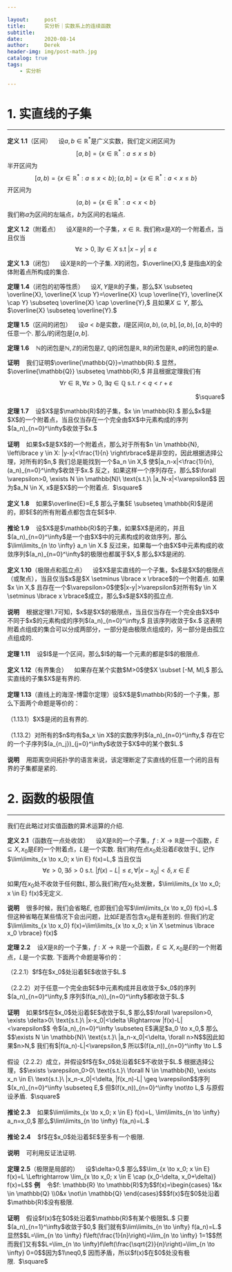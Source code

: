 ```yaml
---

layout:     post
title:      实分析｜实数系上的连续函数
subtitle:   
date:       2020-08-14
author:     Derek
header-img: img/post-math.jpg
catalog: true
tags:
    - 实分析
    
---
```

# 1. 实直线的子集
***

**定义 1.1**（区间）&nbsp;&nbsp;&nbsp; 设$a, b \in \mathbb{R}^\ast$是广义实数，我们定义闭区间为$$[a, b]=\lbrace x \in \mathbb{R}^\ast: a \leq x \leq b \rbrace$$半开区间为$$[a, b)=\lbrace x \in \mathbb{R}^\ast: a \leq x < b \rbrace; (a, b]=\lbrace x \in \mathbb{R}^\ast: a < x \leq b \rbrace$$开区间为$$(a, b)=\lbrace x \in \mathbb{R}^\ast: a<x<b \rbrace$$我们称$a$为区间的左端点，$b$为区间的右端点.

**定义 1.2**（附着点）&nbsp;&nbsp;&nbsp; 设$X$是$\mathbb{R}$的一个子集，$x \in \mathbb{R}.$ 我们称$x$是$X$的一个附着点，当且仅当$$\forall \varepsilon>0, \exists y \in X\ \text{s.t}\ |x-y| \leq \varepsilon$$

**定义 1.3**（闭包）&nbsp;&nbsp;&nbsp; 设$X$是$\mathbb{R}$的一个子集. $X$的闭包，$\overline{X},$ 是指由$X$的全体附着点所构成的集合.

**定理 1.4**（闭包的初等性质）&nbsp;&nbsp;&nbsp; 设$X, Y$是$\mathbb{R}$的子集，那么$X \subseteq \overline{X}, \overline{X \cup Y}=\overline{X} \cup \overline{Y}, \overline{X \cap Y} \subseteq \overline{X} \cap \overline{Y},$ 且如果$X \subseteq Y,$ 那么$\overline{X} \subseteq \overline{Y}.$

**定理 1.5**（区间的闭包）&nbsp;&nbsp;&nbsp; 设$a<b$是实数，$I$是区间$(a, b), (a, b], [a, b), [a, b]$中的任意一个. 那么$I$的闭包是$[a, b].$

**定理 1.6**&nbsp;&nbsp;&nbsp; $\mathbb{N}$的闭包是$\mathbb{N}, \mathbb{Z}$的闭包是$\mathbb{Z}, \mathbb{Q}$的闭包是$\mathbb{R}, \mathbb{R}$的闭包是$\mathbb{R}, \emptyset$的闭包的是$\emptyset.$

**证明**&nbsp;&nbsp;&nbsp; 我们证明$\overline{\mathbb{Q}}=\mathbb{R}.$ 显然，$\overline{\mathbb{Q}} \subseteq \mathbb{R},$ 并且根据定理我们有$$\forall r \in \mathbb{R}, \forall \varepsilon>0, \exists q \in \mathbb{Q}\ \text{s.t.}\ r<q<r+\varepsilon$$
<p align="right">$\square$</p>

<body>
<p>
<b>定理 1.7</b>&nbsp;&nbsp;&nbsp; 设$X$是$\mathbb{R}$的子集，$x \in \mathbb{R}.$ 那么$x$是$X$的一个附着点，当且仅当存在一个完全由$X$中元素构成的序列$(a_n)_{n=0}^\infty$收敛于$x.$
<br>
<br>
<b>证明</b>&nbsp;&nbsp;&nbsp; 如果$x$是$X$的一个附着点，那么对于所有$n \in \mathbb{N}, \left\lbrace y \in X: |y-x|<\frac{1}{n} \right\rbrace$是非空的，因此根据选择公理，对所有的$n,$ 我们总是能找到一个$a_n \in X,$ 使$|a_n-x|<\frac{1}{n}, (a_n)_{n=0}^\infty$收敛于$x.$ 反之，如果这样一个序列存在，那么$$\forall \varepsilon>0, \exists N \in \mathbb{N}\ \text{s.t.}\ |a_N-x|<\varepsilon$$ 因为$a_N \in X, x$是$X$的一个附着点.&nbsp;&nbsp;$\square$
<br>
<br>
<b>定义 1.8</b>&nbsp;&nbsp;&nbsp; 如果$\overline{E}=E,$ 那么子集$E \subseteq \mathbb{R}$是闭的，即$E$的所有附着点都包含在$E$中.
<br>
<br>
<b>推论 1.9</b>&nbsp;&nbsp;&nbsp; 设$X$是$\mathbb{R}$的子集，如果$X$是闭的，并且$(a_n)_{n=0}^\infty$是一个由$X$中的元素构成的收敛序列，那么$\lim\limits_{n \to \infty} a_n \in X.$ 反过来，如果每一个由$X$中元素构成的收敛序列$(a_n)_{n=0}^\infty$的极限也都属于$X,$ 那么$X$是闭的.
<br>
<br>
<b>定义 1.10</b>（极限点和孤立点）&nbsp;&nbsp;&nbsp; 设$X$是实直线的一个子集，$x$是$X$的极限点（或聚点），当且仅当$x$是$X \setminus \lbrace x \rbrace$的一个附着点. 如果$x \in X,$ 且存在一个$\varepsilon>0$使$|x-y|>\varepsilon$对所有$y \in X \setminus \lbrace x \rbrace$成立，那么$x$是$X$的孤立点.
<br>
<br>
<b>说明</b>&nbsp;&nbsp;&nbsp; 根据定理1.7可知，$x$是$X$的极限点，当且仅当存在一个完全由$X$中不同于$x$的元素构成的序列$(a_n)_{n=0}^\infty,$ 且该序列收敛于$x.$ 这表明附着点组成的集合可以分成两部分，一部分是由极限点组成的，另一部分是由孤立点组成的.
<br>
<br>
<b>定理 1.11</b>&nbsp;&nbsp;&nbsp; 设$I$是一个区间，那么$I$的每一个元素的都是$I$的极限点.
<br>
<br>
<b>定义 1.12</b>（有界集合）&nbsp;&nbsp;&nbsp; 如果存在某个实数$M>0$使$X \subset [-M, M],$ 那么实直线的子集$X$是有界的.
<br>
<br>
<b>定理 1.13</b>（直线上的海涅-博雷尔定理）设$X$是$\mathbb{R}$的一个子集，那么下面两个命题是等价的：
<br>
<br>
（1.13.1）$X$是闭的且有界的.
<br>
<br>
（1.13.2）对所有的$n$均有$a_x \in X$的实数序列$(a_n)_{n=0}^\infty,$ 存在它的一个子序列$(a_{n_j})_{j=0}^\infty$收敛于$X$中的某个数$L.$
<br>
<br>
<b>说明</b>&nbsp;&nbsp;&nbsp; 用距离空间拓扑学的语言来说，该定理断定了实直线的任意一个闭的且有界的子集都是紧的.
</p>
</body>

# 2. 函数的极限值
***

我们在此略过对实值函数的算术运算的介绍.

**定义 2.1**（函数在一点处收敛）&nbsp;&nbsp;&nbsp; 设$X$是$\mathbb{R}$的一个子集，$f: X \to \mathbb{R}$是一个函数，$E \subseteq X, x_0$是$E$的一个附着点，$L$是一个实数. 我们称$f$在点$x_0$处沿着$E$收敛于$L,$ 记作$\lim\limits_{x \to x_0; x \in E} f(x)=L,$ 当且仅当$$\forall \varepsilon>0, \exists \delta>0\ \text{s.t.}\ |f(x)-L| \leq \varepsilon, \forall |x-x_0|<\delta, x \in E$$如果$f$在$x_0$处不收敛于任何数$L,$ 那么我们称$f$在$x_0$处发散，$\lim\limits_{x \to x_0; x \in E} f(x)$无定义.

**说明**&nbsp;&nbsp;&nbsp; 很多时候，我们会省略$E,$ 也即我们会写$\lim\limits_{x \to x_0} f(x)=L.$ 但这种省略在某些情况下会出问题，比如$E$是否包含$x_0$是有差别的. 但我们约定$\lim\limits_{x \to x_0} f(x)=\lim\limits_{x \to x_0; x \in X \setminus \lbrace x_0 \rbrace} f(x)$

**定理 2.2**&nbsp;&nbsp;&nbsp; 设$X$是$\mathbb{R}$的一个子集，$f: X \to \mathbb{R}$是一个函数，$E \subseteq X, x_0$是$E$的一个附着点，$L$是一个实数. 下面两个命题是等价的：

<body>
<p>
（2.2.1）$f$在$x_0$处沿着$E$收敛于$L.$
<br>
<br>
（2.2.2）对于任意一个完全由$E$中元素构成并且收敛于$x_0$的序列$(a_n)_{n=0}^\infty,$ 序列$(f(a_n))_{n=0}^\infty$都收敛于$L.$
<br>
<br>
<b>证明</b>&nbsp;&nbsp;&nbsp; 如果$f$在$x_0$处沿着$E$收敛于$L,$ 那么$$\forall \varepsilon>0, \exists \delta>0\ \text{s.t.}\ |x-x_0|<\delta \Rightarrow |f(x)-L|<\varepsilon$$ 令$(a_n)_{n=0}^\infty \subseteq E$满足$a_0 \to x_0,$ 那么$$\exists N \in \mathbb{N}\ \text{s.t.}\ |a_n-x_0|<\delta, \forall n>N$$因此如果$n>N,$ 我们有$|f(a_n)-L|<\varepsilon,$ 所以$(f(a_n))_{n=0}^\infty \to L.$
<br>
<br>
假设（2.2.2）成立，并假设$f$在$x_0$处沿着$E$不收敛于$L.$ 根据选择公理，$$\exists \varepsilon_0>0\ \text{s.t.}\ \forall N \in \mathbb{N}, \exists x_n \in E\ \text{s.t.}\ |x_n-x_0|<\delta, |f(x_n)-L| \geq \varepsilon$$序列$(x_n)_{n=0}^\infty \subseteq E,$ 但$(f(x_n))_{n=0}^\infty \not\to L,$ 与原假设矛盾.&nbsp;&nbsp;$\square$
<br>
<br>
<b>推论 2.3</b>&nbsp;&nbsp;&nbsp; 如果$\lim\limits_{x \to x_0; x \in E} f(x)=L, \lim\limits_{n \to \infty} a_n=x_0,$ 那么$\lim\limits_{n \to \infty} f(a_n)=L.$
<br>
<br>
<b>推论 2.4</b>&nbsp;&nbsp;&nbsp; $f$在$x_0$处沿着$E$至多有一个极限.
<br>
<br>
<b>说明</b>&nbsp;&nbsp;&nbsp; 可利用反证法证明.
<br>
<br>
<b>定理 2.5</b>（极限是局部的）&nbsp;&nbsp;&nbsp; 设$\delta>0,$ 那么$$\lim_{x \to x_0; x \in E} f(x)=L \Leftrightarrow \lim_{x \to x_0; x \in E \cap (x_0-\delta, x_0+\delta)} f(x)=L$$
<b>例</b>&nbsp;&nbsp;&nbsp; 令$f: \mathbb{R} \to \mathbb{R}$为$$f(x)=\begin{cases}
1&x \in \mathbb{Q}
\\0&x \not\in \mathbb{Q}
\end{cases}$$$f(x)$在$0$处沿着$\mathbb{R}$没有极限.
<br>
<br>
<b>证明</b>&nbsp;&nbsp;&nbsp; 假设$f(x)$在$0$处沿着$\mathbb{R}$有某个极限$L.$ 只要$(a_n)_{n=1}^\infty$收敛于$0,$ 我们就有$\lim\limits_{n \to \infty} f(a_n)=L.$ 显然$$L=\lim_{n \to \infty} f\left(\frac{1}{n}\right)=\lim_{n \to \infty} 1=1$$然而我们又有$$L=\lim_{n \to \infty}f\left(\frac{\sqrt{2}}{n}\right)=\lim_{n \to \infty} 0=0$$因为$1\neq0,$ 因而矛盾，所以$f(x)$在$0$处没有极限.&nbsp;&nbsp;$\square$
</p>
</body>
